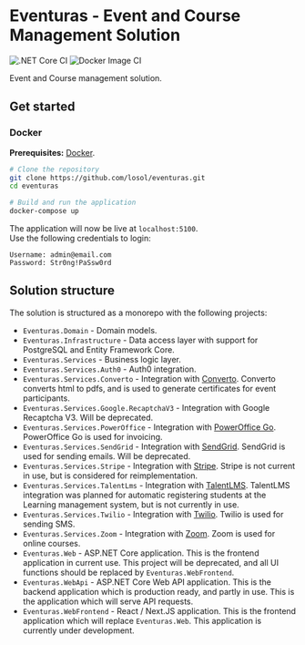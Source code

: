 # Eventuras - Event and Course Management Solution

![.NET Core CI](https://github.com/losol/eventuras/workflows/.NET%20Core%20CI/badge.svg)
![Docker Image CI](https://github.com/losol/eventuras/workflows/Docker%20Image%20CI/badge.svg)

Event and Course management solution.

## Get started

### Docker

**Prerequisites:** [Docker](https://docs.docker.com/get-docker/).

```bash
# Clone the repository
git clone https://github.com/losol/eventuras.git
cd eventuras

# Build and run the application
docker-compose up
```

The application will now be live at `localhost:5100`.  
Use the following credentials to login:

```text
Username: admin@email.com
Password: Str0ng!PaSsw0rd
```

## Solution structure

The solution is structured as a monorepo with the following projects:

-   `Eventuras.Domain` - Domain models.
-   `Eventuras.Infrastructure` - Data access layer with support for PostgreSQL and Entity Framework Core.
-   `Eventuras.Services` - Business logic layer.
-   `Eventuras.Services.Auth0` - Auth0 integration.
-   `Eventuras.Services.Converto` - Integration with [Converto](https://github.com/losol/converto). Converto converts html to pdfs, and is used to generate certificates for event participants.
-   `Eventuras.Services.Google.RecaptchaV3` - Integration with Google Recaptcha V3. Will be deprecated.
-   `Eventuras.Services.PowerOffice` - Integration with [PowerOffice Go](https://www.poweroffice.com/no/go). PowerOffice Go is used for invoicing.
-   `Eventuras.Services.SendGrid` - Integration with [SendGrid](https://sendgrid.com/). SendGrid is used for sending emails. Will be deprecated.
-   `Eventuras.Services.Stripe` - Integration with [Stripe](https://stripe.com/). Stripe is not current in use, but is considered for reimplementation.
-   `Eventuras.Services.TalentLms` - Integration with [TalentLMS](https://www.talentlms.com/). TalentLMS integration was planned for automatic registering students at the Learning management system, but is not currently in use.
-   `Eventuras.Services.Twilio` - Integration with [Twilio](https://www.twilio.com/). Twilio is used for sending SMS.
-   `Eventuras.Services.Zoom` - Integration with [Zoom](https://zoom.us/). Zoom is used for online courses.
-   `Eventuras.Web` - ASP.NET Core application. This is the frontend application in current use. This project will be deprecated, and all UI functions should be replaced by `Eventuras.WebFrontend`.
-   `Eventuras.WebApi` - ASP.NET Core Web API application. This is the backend application which is production ready, and partly in use. This is the application which will serve API requests.
-   `Eventuras.WebFrontend` - React / Next.JS application. This is the frontend application which will replace `Eventuras.Web`. This application is currently under development.

